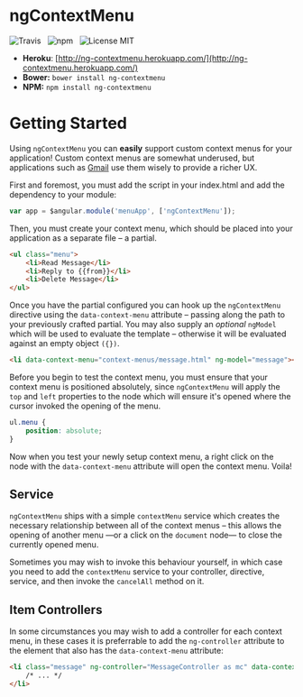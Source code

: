 ngContextMenu
===================

![Travis](http://img.shields.io/travis/Wildhoney/ngContextMenu.svg?style=flat)
&nbsp;
![npm](http://img.shields.io/npm/v/ng-contextmenu.svg?style=flat)
&nbsp;
![License MIT](http://img.shields.io/badge/License-MIT-lightgrey.svg?style=flat)

* **Heroku**: [http://ng-contextmenu.herokuapp.com/](http://ng-contextmenu.herokuapp.com/)
* **Bower:** `bower install ng-contextmenu`
* **NPM:** `npm install ng-contextmenu`

# Getting Started

Using `ngContextMenu` you can **easily** support custom context menus for your application! Custom context menus are somewhat underused, but applications such as [Gmail](http://gmail.com/) use them wisely to provide a richer UX.

First and foremost, you must add the script in your index.html and add the dependency to your module:

```javascript
var app = $angular.module('menuApp', ['ngContextMenu']);
```

Then, you must create your context menu, which should be placed into your application as a separate file &ndash; a partial.

```html
<ul class="menu">
    <li>Read Message</li>
    <li>Reply to {{from}}</li>
    <li>Delete Message</li>
</ul>
```

Once you have the partial configured you can hook up the `ngContextMenu` directive using the `data-context-menu` attribute &ndash; passing along the path to your previously crafted partial. You may also supply an *optional* `ngModel` which will be used to evaluate the template &ndash; otherwise it will be evaluated against an empty object `({})`.

```html
<li data-context-menu="context-menus/message.html" ng-model="message"></li>
```

Before you begin to test the context menu, you must ensure that your context menu is positioned absolutely, since `ngContextMenu` will apply the `top` and `left` properties to the node which will ensure it's opened where the cursor invoked the opening of the menu.

```css
ul.menu {
    position: absolute;
}
```

Now when you test your newly setup context menu, a right click on the node with the `data-context-menu` attribute will open the context menu. Voila!

## Service

`ngContextMenu` ships with a simple `contextMenu` service which creates the necessary relationship between all of the context menus &ndash; this allows the opening of another menu &mdash;or a click on the `document` node&mdash; to close the currently opened menu.

Sometimes you may wish to invoke this behaviour yourself, in which case you need to add the `contextMenu` service to your controller, directive, service, and then invoke the `cancelAll` method on it.

## Item Controllers

In some circumstances you may wish to add a controller for each context menu, in these cases it is preferrable to add the `ng-controller` attribute to the element that also has the `data-context-menu` attribute:

```html
<li class="message" ng-controller="MessageController as mc" data-context-menu="context-menus/message.html">
    /* ... */
</li>
```
